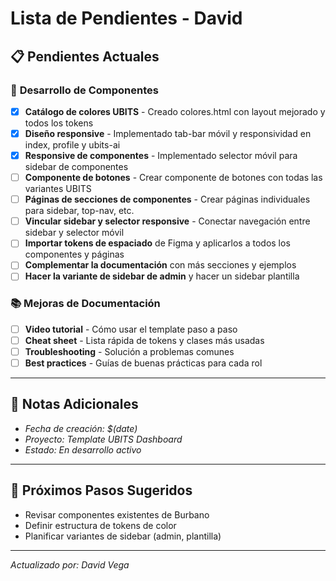 # Lista de Pendientes - David

## 📋 **Pendientes Actuales**

### 🔧 **Desarrollo de Componentes**

- [x] **Catálogo de colores UBITS** - Creado colores.html con layout mejorado y todos los tokens
- [x] **Diseño responsive** - Implementado tab-bar móvil y responsividad en index, profile y ubits-ai
- [x] **Responsive de componentes** - Implementado selector móvil para sidebar de componentes
- [ ] **Componente de botones** - Crear componente de botones con todas las variantes UBITS
- [ ] **Páginas de secciones de componentes** - Crear páginas individuales para sidebar, top-nav, etc.
- [ ] **Vincular sidebar y selector responsive** - Conectar navegación entre sidebar y selector móvil
- [ ] **Importar tokens de espaciado** de Figma y aplicarlos a todos los componentes y páginas
- [ ] **Complementar la documentación** con más secciones y ejemplos
- [ ] **Hacer la variante de sidebar de admin** y hacer un sidebar plantilla

### 📚 **Mejoras de Documentación**

- [ ] **Video tutorial** - Cómo usar el template paso a paso
- [ ] **Cheat sheet** - Lista rápida de tokens y clases más usadas
- [ ] **Troubleshooting** - Solución a problemas comunes
- [ ] **Best practices** - Guías de buenas prácticas para cada rol

---

## 📝 **Notas Adicionales**
- *Fecha de creación: $(date)*
- *Proyecto: Template UBITS Dashboard*
- *Estado: En desarrollo activo*

---

## 🎯 **Próximos Pasos Sugeridos**
- Revisar componentes existentes de Burbano
- Definir estructura de tokens de color
- Planificar variantes de sidebar (admin, plantilla)

---

*Actualizado por: David Vega*
